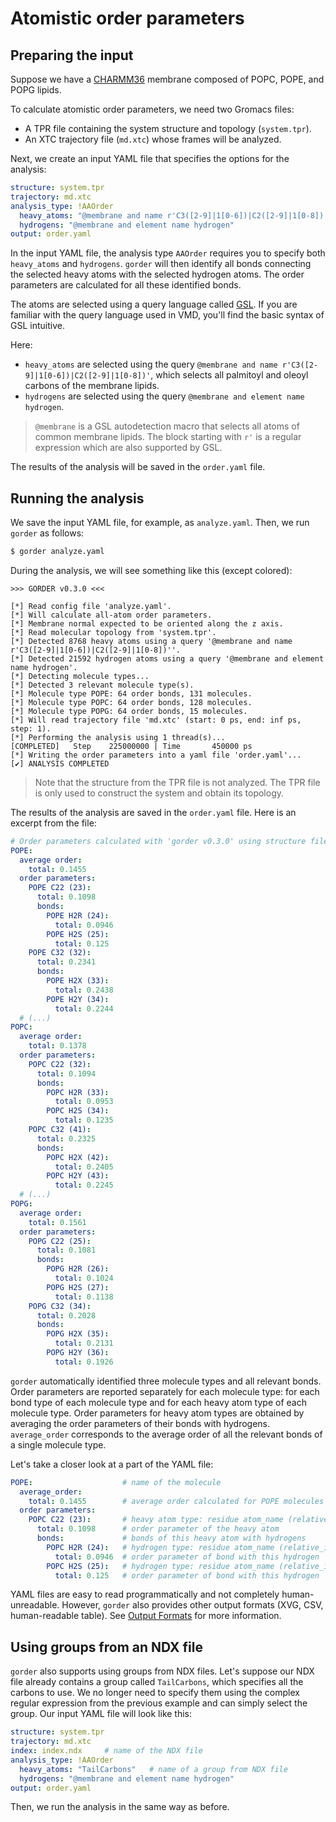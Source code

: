 # Atomistic order parameters

## Preparing the input

Suppose we have a [CHARMM36](https://academiccharmm.org/) membrane composed of POPC, POPE, and POPG lipids.

To calculate atomistic order parameters, we need two Gromacs files:
- A TPR file containing the system structure and topology (`system.tpr`).
- An XTC trajectory file (`md.xtc`) whose frames will be analyzed.

Next, we create an input YAML file that specifies the options for the analysis:

```yaml
structure: system.tpr
trajectory: md.xtc
analysis_type: !AAOrder
  heavy_atoms: "@membrane and name r'C3([2-9]|1[0-6])|C2([2-9]|1[0-8])'"
  hydrogens: "@membrane and element name hydrogen"
output: order.yaml
```

In the input YAML file, the analysis type `AAOrder` requires you to specify both `heavy_atoms` and `hydrogens`. `gorder` will then identify all bonds connecting the selected heavy atoms with the selected hydrogen atoms. The order parameters are calculated for all these identified bonds.
  
The atoms are selected using a query language called [GSL](https://docs.rs/groan_rs/latest/groan_rs/#groan-selection-language). If you are familiar with the query language used in VMD, you'll find the basic syntax of GSL intuitive.

Here:
- `heavy_atoms` are selected using the query `@membrane and name r'C3([2-9]|1[0-6])|C2([2-9]|1[0-8])'`, which selects all palmitoyl and oleoyl carbons of the membrane lipids.
- `hydrogens` are selected using the query `@membrane and element name hydrogen`.

> `@membrane` is a GSL autodetection macro that selects all atoms of common membrane lipids. The block starting with `r'` is a regular expression which are also supported by GSL.

The results of the analysis will be saved in the `order.yaml` file.

## Running the analysis

We save the input YAML file, for example, as `analyze.yaml`. Then, we run `gorder` as follows:

```bash
$ gorder analyze.yaml
```

During the analysis, we will see something like this (except colored):

```text
>>> GORDER v0.3.0 <<<

[*] Read config file 'analyze.yaml'.
[*] Will calculate all-atom order parameters.
[*] Membrane normal expected to be oriented along the z axis.
[*] Read molecular topology from 'system.tpr'.
[*] Detected 8768 heavy atoms using a query '@membrane and name r'C3([2-9]|1[0-6])|C2([2-9]|1[0-8])''.
[*] Detected 21592 hydrogen atoms using a query '@membrane and element name hydrogen'.
[*] Detecting molecule types...
[*] Detected 3 relevant molecule type(s).
[*] Molecule type POPE: 64 order bonds, 131 molecules.
[*] Molecule type POPC: 64 order bonds, 128 molecules.
[*] Molecule type POPG: 64 order bonds, 15 molecules.
[*] Will read trajectory file 'md.xtc' (start: 0 ps, end: inf ps, step: 1).
[*] Performing the analysis using 1 thread(s)...
[COMPLETED]   Step    225000000 | Time       450000 ps
[*] Writing the order parameters into a yaml file 'order.yaml'...
[✔] ANALYSIS COMPLETED
```

> Note that the structure from the TPR file is not analyzed. The TPR file is only used to construct the system and obtain its topology.

The results of the analysis are saved in the `order.yaml` file. Here is an excerpt from the file:

```yaml
# Order parameters calculated with 'gorder v0.3.0' using structure file 'system.tpr' and trajectory file 'md.xtc'.
POPE:
  average order:
    total: 0.1455
  order parameters:
    POPE C22 (23):
      total: 0.1098
      bonds:
        POPE H2R (24):
          total: 0.0946
        POPE H2S (25):
          total: 0.125
    POPE C32 (32):
      total: 0.2341
      bonds:
        POPE H2X (33):
          total: 0.2438
        POPE H2Y (34):
          total: 0.2244
  # (...)
POPC:
  average order:
    total: 0.1378
  order parameters:
    POPC C22 (32):
      total: 0.1094
      bonds:
        POPC H2R (33):
          total: 0.0953
        POPC H2S (34):
          total: 0.1235
    POPC C32 (41):
      total: 0.2325
      bonds:
        POPC H2X (42):
          total: 0.2405
        POPC H2Y (43):
          total: 0.2245
  # (...)
POPG:
  average order:
    total: 0.1561
  order parameters:
    POPG C22 (25):
      total: 0.1081
      bonds:
        POPG H2R (26):
          total: 0.1024
        POPG H2S (27):
          total: 0.1138
    POPG C32 (34):
      total: 0.2028
      bonds:
        POPG H2X (35):
          total: 0.2131
        POPG H2Y (36):
          total: 0.1926
```

`gorder` automatically identified three molecule types and all relevant bonds. Order parameters are reported separately for each molecule type: for each bond type of each molecule type and for each heavy atom type of each molecule type. Order parameters for heavy atom types are obtained by averaging the order parameters of their bonds with hydrogens. `average_order` corresponds to the average order of all the relevant bonds of a single molecule type.

Let's take a closer look at a part of the YAML file:

```yaml
POPE:                    # name of the molecule
  average_order:
    total: 0.1455        # average order calculated for POPE molecules in the entire membrane
  order parameters:
    POPC C22 (23):       # heavy atom type: residue atom_name (relative_index)
      total: 0.1098      # order parameter of the heavy atom
      bonds:             # bonds of this heavy atom with hydrogens
        POPC H2R (24):   # hydrogen type: residue atom_name (relative_index)
          total: 0.0946  # order parameter of bond with this hydrogen
        POPC H2S (25):   # hydrogen type: residue atom_name (relative_index)
          total: 0.125   # order parameter of bond with this hydrogen
```

YAML files are easy to read programmatically and not completely human-unreadable. However, `gorder` also provides other output formats (XVG, CSV, human-readable table). See [Output Formats](output.md) for more information.

## Using groups from an NDX file

`gorder` also supports using groups from NDX files. Let's suppose our NDX file already contains a group called `TailCarbons`, which specifies all the carbons to use. We no longer need to specify them using the complex regular expression from the previous example and can simply select the group. Our input YAML file will look like this:

```yaml
structure: system.tpr
trajectory: md.xtc
index: index.ndx     # name of the NDX file
analysis_type: !AAOrder
  heavy_atoms: "TailCarbons"   # name of a group from NDX file
  hydrogens: "@membrane and element name hydrogen"
output: order.yaml
```

Then, we run the analysis in the same way as before.